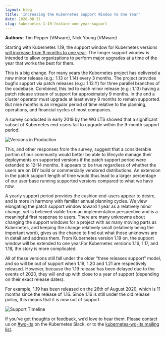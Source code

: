 ```yaml
---
layout: blog 
title: 'Increasing the Kubernetes Support Window to One Year'
date: 2020-08-31 
slug: kubernetes-1-19-feature-one-year-support
---
```


**Authors:** Tim Pepper (VMware), Nick Young (VMware)

Starting with Kubernetes 1.19, the support window for Kubernetes versions [will increase from 9 months to one year](https://github.com/kubernetes/enhancements/issues/1498). The longer support window is intended to allow organizations to perform major upgrades at a time of the year that works the best for them.

This is a big change. For many years the Kubernetes project has delivered a new minor release (e.g.: 1.13 or 1.14) every 3 months. The project provides bugfix support via patch releases (e.g.: 1.13.Y) for three parallel branches of the codebase. Combined, this led to each minor release (e.g.: 1.13) having a patch release stream of support for approximately 9 months. In the end a cluster operator must upgrade at least every 9 months to remain supported. But nine months is an irregular period of time relative to the planning, operations, and financial cycles of most companies.

A survey conducted in early 2019 by the WG LTS showed that a significant subset of Kubernetes end-users fail to upgrade within the 9-month support period. 

![Versions in Production](/images/blog/2020-08-31-increase-kubernetes-support-one-year/versions-in-production-text-2.png)

This, and other responses from the survey, suggest that a considerable portion of our community would better be able to lifecycle manage their deployments on supported versions if the patch support period were extended to 12-14 months. It appears to be true regardless of whether the users are on DIY build or commercially vendored distributions. An extension in the patch support length of time would thus lead to a larger percentage of our user base running supported versions compared to what we have now.

A yearly support period provides the cushion end-users appear to desire, and is more in harmony with familiar annual planning cycles.
We view elongating the patch support window toward 1 year as a relatively minor change, yet is believed viable from an implementation perspective and is a meaningful first response to users.
There are many unknowns about changing the support windows for a project with as many moving parts as Kubernetes, and keeping the change relatively small (relatively being the important word), gives us the chance to find out what those unknowns are in detail and address them.
From Kubernetes version 1.19 on, the support window will be extended to one year.For Kubernetes versions 1.16, 1.17, and 1.18, the story is more complicated.

All of these versions still fall under the older “three releases support” model, and so will be out of support when 1.19, 1.20 and 1.21 are respectively released. However, because the 1.19 release has been delayed due to the events of 2020, they will end up with close to a year of support (depending on their exact release dates).

For example, 1.19 has been released on the 26th of August 2020, which is 11 months since the release of 1.16. Since 1.16 is still under the old release policy, this means that it is now out of support.

![Support Timeline](/images/blog/2020-08-31-increase-kubernetes-support-one-year/support-timeline.png)

If you’ve got thoughts or feedback, we’d love to hear them. Please contact us on [#wg-lts](https://kubernetes.slack.com/messages/wg-lts/) on the Kubernetes Slack, or to the [kubernetes-wg-lts mailing list](https://groups.google.com/g/kubernetes-wg-lts).
